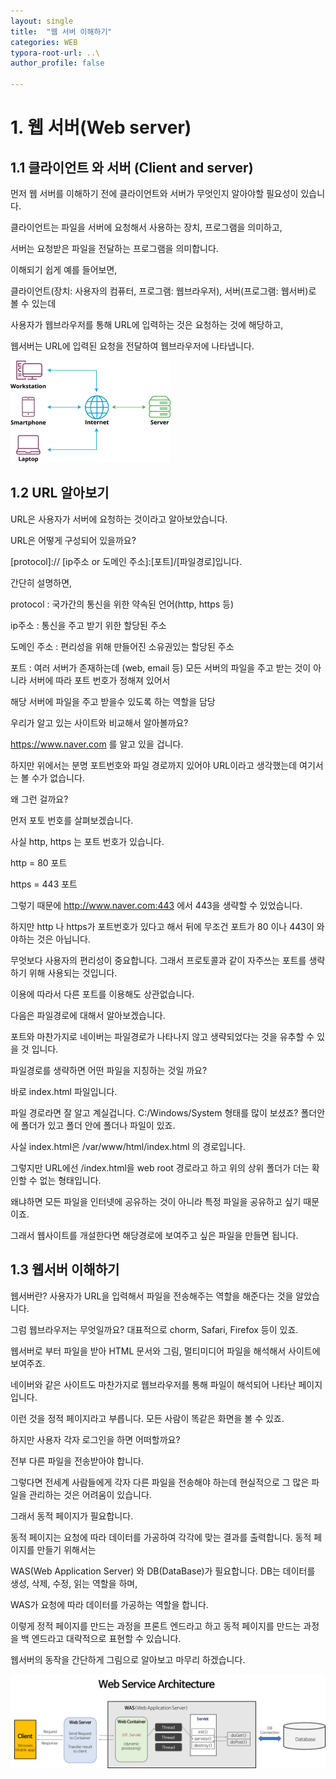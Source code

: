 ```yaml
---
layout: single
title:  "웹 서버 이해하기"
categories: WEB
typora-root-url: ..\
author_profile: false

---
```


  

  


# 1. 웹 서버(Web server)





## 1.1 클라이언트 와 서버 (Client and server)

먼저 웹 서버를 이해하기 전에 클라이언트와 서버가 무엇인지 알아야할 필요성이 있습니다.

클라이언트는 파일을 서버에 요청해서 사용하는 장치, 프로그램을 의미하고,

서버는 요청받은 파일을 전달하는 프로그램을 의미합니다.  


이해되기 쉽게 예를 들어보면,

클라이언트(장치: 사용자의 컴퓨터, 프로그램: 웹브라우저), 서버(프로그램: 웹서버)로 볼 수 있는데

사용자가 웹브라우저를 통해 URL에 입력하는 것은 요청하는 것에 해당하고, 

웹서버는 URL에 입력된 요청을 전달하여 웹브라우저에 나타냅니다.

<img src="/images/2024-04-17-first/client-server-network.webp" alt="client-server-network" style="zoom: 25%;" />





## 1.2 URL 알아보기

URL은 사용자가 서버에 요청하는 것이라고 알아보았습니다.

URL은 어떻게 구성되어 있을까요?

[protocol]:// [ip주소 or 도메인 주소]:[포트]/[파일경로]입니다.  

간단히 설명하면, 

protocol : 국가간의 통신을 위한 약속된 언어(http, https 등)

ip주소 : 통신을 주고 받기 위한 할당된 주소

도메인 주소 : 편리성을 위해 만들어진 소유권있는 할당된 주소

포트 : 여러 서버가 존재하는데 (web, email 등) 모든 서버의 파일을  주고 받는 것이 아니라 서버에 따라 포트 번호가 정해져 있어서 

해당 서버에 파일을 주고 받을수 있도록 하는 역할을 담당  


우리가 알고 있는 사이트와 비교해서 알아볼까요?

https://www.naver.com 를 알고 있을 겁니다.

하지만 위에서는 분명 포트번호와 파일 경로까지 있어야 URL이라고 생각했는데 여기서는 볼 수가 없습니다.

왜 그런 걸까요?  


먼저 포토 번호를 살펴보겠습니다.

사실 http, https 는 포트 번호가 있습니다.

http  =  80 포트 

https = 443 포트

그렇기 때문에 http://www.naver.com:443 에서 443을 생략할 수 있었습니다.

하지만 http 나 https가 포트번호가 있다고 해서 뒤에 무조건 포트가 80 이나 443이 와야하는 것은 아닙니다.

무엇보다 사용자의 편리성이 중요합니다.  그래서 프로토콜과 같이 자주쓰는 포트를 생략하기 위해  사용되는 것입니다.

이용에 따라서 다른 포트를 이용해도 상관없습니다.  


다음은 파일경로에 대해서 알아보겠습니다.

포트와 마찬가지로 네이버는 파일경로가 나타나지 않고 생략되었다는 것을 유추할 수 있을 것 입니다.

파일경로를 생략하면 어떤 파일을 지칭하는 것일 까요?

바로 index.html 파일입니다.  


파일 경로라면 잘 알고 계실겁니다. C:/Windows/System 형태를 많이 보셨죠? 폴더안에 폴더가 있고 폴더 안에 폴더나 파일이 있죠.

사실 index.html은 /var/www/html/index.html 의 경로입니다.

그렇지만 URL에선 /index.html을 web root 경로라고 하고 위의 상위 폴더가 더는 확인할 수 없는 형태입니다.

왜냐하면 모든 파일을 인터넷에 공유하는 것이 아니라 특정 파일을 공유하고 싶기 때문이죠.

그래서 웹사이트를 개설한다면 해당경로에 보여주고 싶은 파일을 만들면 됩니다.



## 1.3 웹서버 이해하기

웹서버란? 사용자가  URL을 입력해서 파일을 전송해주는 역할을 해준다는 것을 알았습니다.  


그럼 웹브라우저는 무엇일까요? 대표적으로 chorm, Safari, Firefox 등이 있죠. 

웹서버로 부터 파일을 받아 HTML 문서와 그림, 멀티미디어 파일을 해석해서 사이트에 보여주죠.

네이버와 같은 사이트도 마찬가지로 웹브라우저를 통해 파일이 해석되어 나타난 페이지입니다.  


이런 것을 정적 페이지라고 부릅니다. 모든 사람이 똑같은 화면을 볼 수 있죠.

하지만 사용자 각자 로그인을 하면 어떠할까요?

전부 다른 파일을 전송받아야 합니다.  


그렇다면 전세계 사람들에게 각자 다른 파일을 전송해야 하는데 현실적으로 그 많은 파일을 관리하는 것은 어려움이 있습니다.

그래서 동적 페이지가 필요합니다.  


동적 페이지는 요청에 따라 데이터를 가공하여 각각에 맞는 결과를 출력합니다. 동적 페이지를 만들기 위해서는 

WAS(Web Application Server) 와 DB(DataBase)가 필요합니다. DB는 데이터를 생성, 삭제, 수정, 읽는 역할을 하며, 

WAS가 요청에 따라 데이터를 가공하는 역할을 합니다.  


이렇게 정적 페이지를 만드는 과정을 프론트 엔드라고 하고 동적 페이지를 만드는 과정을 백 엔드라고 대략적으로 표현할 수 있습니다.

웹서버의 동작을 간단하게 그림으로 알아보고 마무리 하겠습니다.

![images_green9930_post_08297dd4-ce30-4330-bd08-62d81569696a_image](/images/2024-04-17-first/images_green9930_post_08297dd4-ce30-4330-bd08-62d81569696a_image.png)









